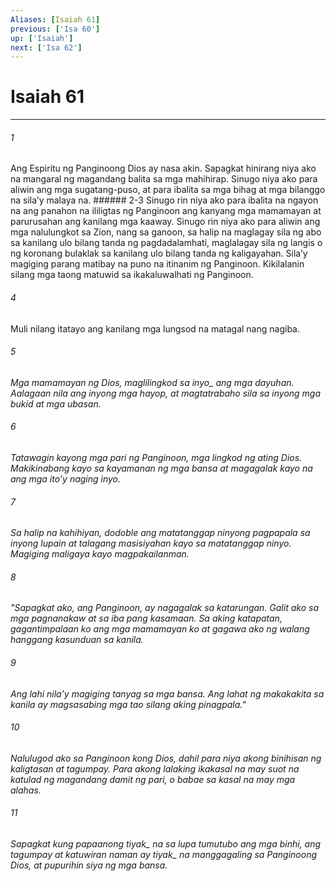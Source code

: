 ```yaml
---
Aliases: [Isaiah 61]
previous: ['Isa 60']
up: ['Isaiah']
next: ['Isa 62']
---
```

# Isaiah 61

***






















###### 1 










Ang Espiritu ng Panginoong Dios ay nasa akin. Sapagkat hinirang niya ako na mangaral ng magandang balita sa mga mahihirap. Sinugo niya ako para aliwin ang mga sugatang-puso, at para ibalita sa mga bihag at mga bilanggo na silaʼy malaya na. ###### 2-3 Sinugo rin niya ako para ibalita na ngayon na ang panahon na ililigtas ng Panginoon ang kanyang mga mamamayan at parurusahan ang kanilang mga kaaway. Sinugo rin niya ako para aliwin ang mga nalulungkot sa Zion, nang sa ganoon, sa halip na maglagay sila ng abo sa kanilang ulo bilang tanda ng pagdadalamhati, maglalagay sila ng langis o ng koronang bulaklak sa kanilang ulo bilang tanda ng kaligayahan. Silaʼy magiging parang matibay na puno na itinanim ng Panginoon. Kikilalanin silang mga taong matuwid sa ikakaluwalhati ng Panginoon. 





















###### 4 










Muli nilang itatayo ang kanilang mga lungsod na matagal nang nagiba. 





















###### 5 










<i class="trans-change">Mga mamamayan ng Dios, maglilingkod sa inyo_ ang mga dayuhan. Aalagaan nila ang inyong mga hayop, at magtatrabaho sila sa inyong mga bukid at mga ubasan. 





















###### 6 










Tatawagin kayong mga pari ng Panginoon, mga lingkod ng ating Dios. Makikinabang kayo sa kayamanan ng mga bansa at magagalak kayo na ang mga itoʼy naging inyo. 





















###### 7 










Sa halip na kahihiyan, dodoble ang matatanggap ninyong pagpapala sa inyong lupain at talagang masisiyahan kayo sa matatanggap ninyo. Magiging maligaya kayo magpakailanman. 





















###### 8 










"Sapagkat ako, ang Panginoon, ay nagagalak sa katarungan. Galit ako sa mga pagnanakaw at sa iba pang kasamaan. Sa aking katapatan, gagantimpalaan ko ang mga mamamayan ko at gagawa ako ng walang hanggang kasunduan sa kanila. 





















###### 9 










Ang lahi nilaʼy magiging tanyag sa mga bansa. Ang lahat ng makakakita sa kanila ay magsasabing mga tao silang aking pinagpala." 





















###### 10 










Nalulugod ako sa Panginoon kong Dios, dahil para niya akong binihisan ng kaligtasan at tagumpay. Para akong lalaking ikakasal na may suot na katulad ng magandang damit ng pari, o babae sa kasal na may mga alahas. 





















###### 11 










Sapagkat kung papaanong <i class="trans-change">tiyak_ na sa lupa tumutubo ang mga binhi, ang tagumpay at katuwiran naman ay <i class="trans-change">tiyak_ na manggagaling sa Panginoong Dios, at pupurihin siya ng mga bansa.
